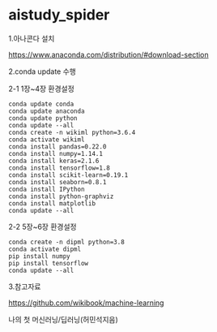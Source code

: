 # aistudy_spider
 
1.아나콘다 설치

 https://www.anaconda.com/distribution/#download-section

2.conda update 수행

   2-1 1장~4장 환경설정 
 
    conda update conda    
    conda update anaconda    
    conda update python    
    conda update --all    
    conda create -n wikiml python=3.6.4    
    conda activate wikiml    
    conda install pandas=0.22.0    
    conda install numpy=1.14.1    
    conda install keras=2.1.6    
    conda install tensorflow=1.8    
    conda install scikit-learn=0.19.1    
    conda install seaborn=0.8.1    
    conda install IPython    
    conda install python-graphviz    
    conda install matplotlib
    conda update --all    

   2-2 5장~6장 환경설정
 
    conda create -n dipml python=3.8    
    conda activate dipml    
    pip install numpy    
    pip install tensorflow
    conda update --all    
 
3.참고자료

   https://github.com/wikibook/machine-learning
   
   나의 첫 머신러닝/딥러닝(허민석지음)
